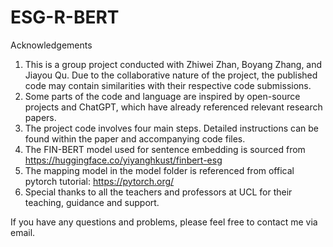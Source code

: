 # ESG-R-BERT
Acknowledgements
1. This is a group project conducted with Zhiwei Zhan, Boyang Zhang, and Jiayou Qu. Due to the collaborative nature of the project, the published code may contain similarities with their respective code submissions.
2. Some parts of the code and language are inspired by open-source projects and ChatGPT, which have already referenced relevant research papers.
3. The project code involves four main steps. Detailed instructions can be found within the paper and accompanying code files.
4. The FIN-BERT model used for sentence embedding is sourced from https://huggingface.co/yiyanghkust/finbert-esg
5. The mapping model in the model folder is referenced from offical pytorch tutorial: https://pytorch.org/
6. Special thanks to all the teachers and professors at UCL for their teaching, guidance and support.


If you have any questions and problems, please feel free to contact me via email.
